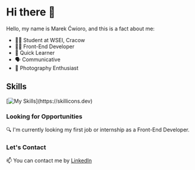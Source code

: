 # Hi there 👋

Hello, my name is Marek Ćwioro, and this is a fact about me:

- 👨‍🎓 Student at WSEI, Cracow             
- 👨‍💻 Front-End Developer
- 🌱 Quick Learner 
- 🗣️ Communicative
- 📸 Photography Enthusiast

## Skills
[![My Skills](https://skillicons.dev/icons?i=js,html,css,figma,cs,git,github,)](https://skillicons.dev)

### Looking for Opportunities
🔍 I'm currently looking my first job or internship as a Front-End Developer.

### Let's Contact
📫 You can contact me by [LinkedIn](https://www.linkedin.com/in/marek-%C4%87wioro-3a26b822b/)
